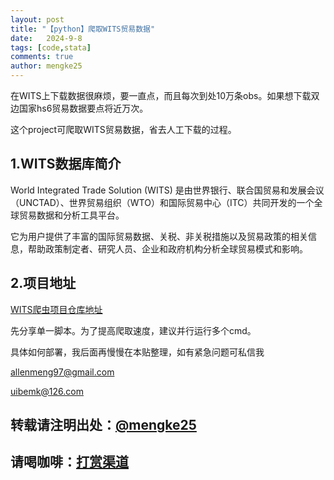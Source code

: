 ```yaml
---
layout: post
title: "【python】爬取WITS贸易数据"
date:   2024-9-8
tags: [code,stata]
comments: true
author: mengke25
---
```


在WITS上下载数据很麻烦，要一直点，而且每次到处10万条obs。如果想下载双边国家hs6贸易数据要点将近万次。

这个project可爬取WITS贸易数据，省去人工下载的过程。

<!-- more -->


## 1.WITS数据库简介

World Integrated Trade Solution (WITS) 是由世界银行、联合国贸易和发展会议（UNCTAD）、世界贸易组织（WTO）和国际贸易中心（ITC）共同开发的一个全球贸易数据和分析工具平台。

它为用户提供了丰富的国际贸易数据、关税、非关税措施以及贸易政策的相关信息，帮助政策制定者、研究人员、企业和政府机构分析全球贸易模式和影响。


## 2.项目地址

[WITS爬虫项目仓库地址](https://github.com/mengke25/wits_crawler)

先分享单一脚本。为了提高爬取速度，建议并行运行多个cmd。

具体如何部署，我后面再慢慢在本贴整理，如有紧急问题可私信我

allenmeng97@gmail.com

uibemk@126.com




##   <a name='mengke25https:mengke25.github.io'></a>**转载请注明出处**：[@mengke25](https://mengke25.github.io/) 

##  <a name='https:mengke25.github.ioimagesdashang.png'></a>**请喝咖啡**：[打赏渠道](https://mengke25.github.io/images/dashang.png)
